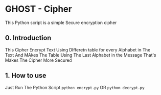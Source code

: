 # GHOST - Cipher
This Python script is a simple Secure encryption cipher

## 0. Introduction

This Cipher Encrypt Text Using DIfferetn table for every Alphabet in The Text
And MAkes The Table Using The Last Alphabet in the Message
That's Makes The Cipher More Secured

## 1. How to use
Just Run The Python Script
```python encrypt.py```  OR   ```python decrypt.py```
